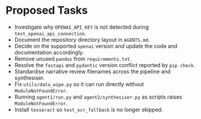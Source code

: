 # Proposed Tasks


- Investigate why `OPENAI_API_KEY` is not detected during `test_openai_api_connection`.
- Document the repository directory layout in `AGENTS.md`.
- Decide on the supported `openai` version and update the code and documentation accordingly.
- Remove unused `pandas` from `requirements.txt`.
- Resolve the `fastapi` and `pydantic` version conflict reported by `pip check`.
- Standardise narrative review filenames across the pipeline and synthesiser.
- Fix `utils/data_wipe.py` so it can run directly without `ModuleNotFoundError`.
- Running `agent1/run.py` and `agent2/synthesiser.py` as scripts raises `ModuleNotFoundError`.
- Install `tesseract` so `test_ocr_fallback` is no longer skipped.

